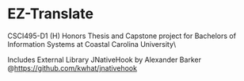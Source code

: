 # EZ-Translate
CSCI495-D1 (H) Honors Thesis and Capstone project for Bachelors of Information Systems at Coastal Carolina University\

Includes External Library JNativeHook by Alexander Barker @https://github.com/kwhat/jnativehook
